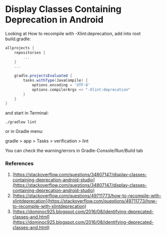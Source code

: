 
# Display Classes Containing Deprecation in Android

Looking at How to recompile with -Xlint:deprecation, add into root build.gradle:

```groovy
allprojects {
	repositories {
		...
	}
    ...
    
    gradle.projectsEvaluated {
        tasks.withType(JavaCompile) {
            options.encoding = 'UTF-8'
            options.compilerArgs << "-Xlint:deprecation"
        }
    }
}
```

and start in Terminal:

```
./gradlew lint
```

or in Gradle menu:

gradle > app > Tasks > verification > lint

You can check the warning/errors in Gradle-Console/Run/Build tab


### References

1. [https://stackoverflow.com/questions/34807147/display-classes-containing-deprecation-android-studio](https://stackoverflow.com/questions/34807147/display-classes-containing-deprecation-android-studio)
2. [https://stackoverflow.com/questions/49711773/how-to-recompile-with-xlintdeprecation](https://stackoverflow.com/questions/49711773/how-to-recompile-with-xlintdeprecation)
3. [https://dominoc925.blogspot.com/2016/08/identifying-deprecated-classes-and.html](https://dominoc925.blogspot.com/2016/08/identifying-deprecated-classes-and.html)






